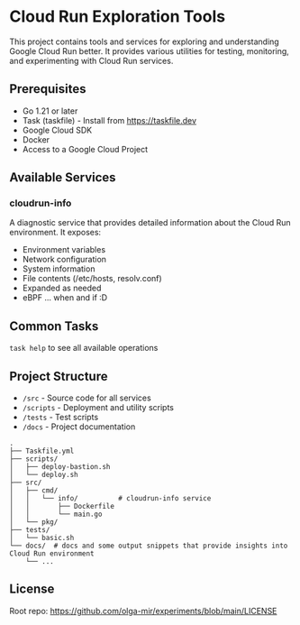 # Cloud Run Exploration Tools

This project contains tools and services for exploring and understanding Google Cloud Run better. It provides various utilities for testing, monitoring, and experimenting with Cloud Run services.

## Prerequisites

- Go 1.21 or later
- Task (taskfile) - Install from https://taskfile.dev
- Google Cloud SDK
- Docker
- Access to a Google Cloud Project

## Available Services

### cloudrun-info
A diagnostic service that provides detailed information about the Cloud Run environment. It exposes:
- Environment variables
- Network configuration
- System information
- File contents (/etc/hosts, resolv.conf)
- Expanded as needed
- eBPF ... when and if :D

## Common Tasks

`task help` to see all available operations

## Project Structure

- `/src` - Source code for all services
- `/scripts` - Deployment and utility scripts
- `/tests` - Test scripts
- `/docs` - Project documentation

```
.
├── Taskfile.yml
├── scripts/
│   ├── deploy-bastion.sh
│   └── deploy.sh
├── src/
│   ├── cmd/
│   │   └── info/          # cloudrun-info service
│   │       ├── Dockerfile
│   │       └── main.go
│   └── pkg/
├── tests/
│   └── basic.sh
└── docs/  # docs and some output snippets that provide insights into Cloud Run environment
    └── ...
```

## License

Root repo: https://github.com/olga-mir/experiments/blob/main/LICENSE

